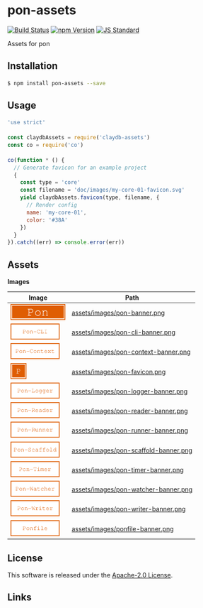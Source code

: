 pon-assets
==========

<!---
This file is generated by ape-tmpl. Do not update manually.
--->

<!-- Badge Start -->
<a name="badges"></a>

[![Build Status][bd_travis_shield_url]][bd_travis_url]
[![npm Version][bd_npm_shield_url]][bd_npm_url]
[![JS Standard][bd_standard_shield_url]][bd_standard_url]

[bd_repo_url]: https://github.com/realglobe-Inc/pon-assets
[bd_travis_url]: http://travis-ci.org/realglobe-Inc/pon-assets
[bd_travis_shield_url]: http://img.shields.io/travis/realglobe-Inc/pon-assets.svg?style=flat
[bd_travis_com_url]: http://travis-ci.com/realglobe-Inc/pon-assets
[bd_travis_com_shield_url]: https://api.travis-ci.com/realglobe-Inc/pon-assets.svg?token=
[bd_license_url]: https://github.com/realglobe-Inc/pon-assets/blob/master/LICENSE
[bd_codeclimate_url]: http://codeclimate.com/github/realglobe-Inc/pon-assets
[bd_codeclimate_shield_url]: http://img.shields.io/codeclimate/github/realglobe-Inc/pon-assets.svg?style=flat
[bd_codeclimate_coverage_shield_url]: http://img.shields.io/codeclimate/coverage/github/realglobe-Inc/pon-assets.svg?style=flat
[bd_gemnasium_url]: https://gemnasium.com/realglobe-Inc/pon-assets
[bd_gemnasium_shield_url]: https://gemnasium.com/realglobe-Inc/pon-assets.svg
[bd_npm_url]: http://www.npmjs.org/package/pon-assets
[bd_npm_shield_url]: http://img.shields.io/npm/v/pon-assets.svg?style=flat
[bd_standard_url]: http://standardjs.com/
[bd_standard_shield_url]: https://img.shields.io/badge/code%20style-standard-brightgreen.svg

<!-- Badge End -->


<!-- Description Start -->
<a name="description"></a>

Assets for pon

<!-- Description End -->


<!-- Overview Start -->
<a name="overview"></a>



<!-- Overview End -->


<!-- Sections Start -->
<a name="sections"></a>

<!-- Section from "doc/guides/01.Installation.md.hbs" Start -->

<a name="section-doc-guides-01-installation-md"></a>

Installation
-----

```bash
$ npm install pon-assets --save
```


<!-- Section from "doc/guides/01.Installation.md.hbs" End -->

<!-- Section from "doc/guides/02.Usage.md.hbs" Start -->

<a name="section-doc-guides-02-usage-md"></a>

Usage
---------

```javascript
'use strict'

const claydbAssets = require('claydb-assets')
const co = require('co')

co(function * () {
  // Generate favicon for an example project
  {
    const type = 'core'
    const filename = 'doc/images/my-core-01-favicon.svg'
    yield claydbAssets.favicon(type, filename, {
      // Render config
      name: 'my-core-01',
      color: '#38A'
    })
  }
}).catch((err) => console.error(err))

```


<!-- Section from "doc/guides/02.Usage.md.hbs" End -->

<!-- Section from "doc/guides/03.Assets.md.hbs" Start -->

<a name="section-doc-guides-03-assets-md"></a>

Assets
-----

**Images**

| Image | Path |
| ----- | ---- |
| <img src="assets/images/pon-banner.png" height="36" style="height:36px;" /> | [assets/images/pon-banner.png](assets/images/pon-banner.png) |
| <img src="assets/images/pon-cli-banner.png" height="36" style="height:36px;" /> | [assets/images/pon-cli-banner.png](assets/images/pon-cli-banner.png) |
| <img src="assets/images/pon-context-banner.png" height="36" style="height:36px;" /> | [assets/images/pon-context-banner.png](assets/images/pon-context-banner.png) |
| <img src="assets/images/pon-favicon.png" height="36" style="height:36px;" /> | [assets/images/pon-favicon.png](assets/images/pon-favicon.png) |
| <img src="assets/images/pon-logger-banner.png" height="36" style="height:36px;" /> | [assets/images/pon-logger-banner.png](assets/images/pon-logger-banner.png) |
| <img src="assets/images/pon-reader-banner.png" height="36" style="height:36px;" /> | [assets/images/pon-reader-banner.png](assets/images/pon-reader-banner.png) |
| <img src="assets/images/pon-runner-banner.png" height="36" style="height:36px;" /> | [assets/images/pon-runner-banner.png](assets/images/pon-runner-banner.png) |
| <img src="assets/images/pon-scaffold-banner.png" height="36" style="height:36px;" /> | [assets/images/pon-scaffold-banner.png](assets/images/pon-scaffold-banner.png) |
| <img src="assets/images/pon-timer-banner.png" height="36" style="height:36px;" /> | [assets/images/pon-timer-banner.png](assets/images/pon-timer-banner.png) |
| <img src="assets/images/pon-watcher-banner.png" height="36" style="height:36px;" /> | [assets/images/pon-watcher-banner.png](assets/images/pon-watcher-banner.png) |
| <img src="assets/images/pon-writer-banner.png" height="36" style="height:36px;" /> | [assets/images/pon-writer-banner.png](assets/images/pon-writer-banner.png) |
| <img src="assets/images/ponfile-banner.png" height="36" style="height:36px;" /> | [assets/images/ponfile-banner.png](assets/images/ponfile-banner.png) |


<!-- Section from "doc/guides/03.Assets.md.hbs" End -->


<!-- Sections Start -->


<!-- LICENSE Start -->
<a name="license"></a>

License
-------
This software is released under the [Apache-2.0 License](https://github.com/realglobe-Inc/pon-assets/blob/master/LICENSE).

<!-- LICENSE End -->


<!-- Links Start -->
<a name="links"></a>

Links
------



<!-- Links End -->
